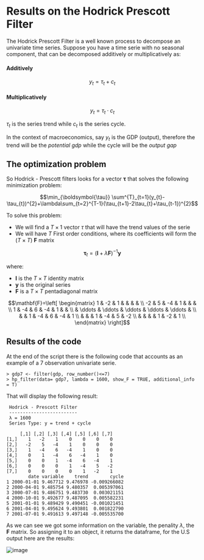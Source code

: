 # Results on the Hodrick Prescott Filter

The Hodrick Prescott Filter is a well known process to decompose an univariate time series. Suppose you have a time serie with no seasonal component,
that can be decomposed additively or multiplicatively as:

#### Additively
```math
y_{t}=\tau_{t}+c_{t}
```


#### Multiplicatively
```math
y_{t} =  \tau_{t} \cdot c_{t}
```

$\tau_{t}$ is the series trend while $c_{t}$ is the series cycle. 

In the context of macroeconomics, say $y_{t}$ is the GDP (output), therefore the trend will be the *potential gdp* while the cycle will be the *output gap*

## The optimization problem 
So Hodrick - Prescott filters looks for a vector $\boldsymbol{\tau}$ that solves the following minimization problem:

```math
\min_{\boldsymbol{\tau}} \sum^{T}_{t=1}(y_{t}-\tau_{t})^{2}+\lambda\sum_{t=2}^{T-1}(\tau_{t+1}-2\tau_{t}+\tau_{t-1})^{2}
```
To solve this problem:
- We will find a $T \times 1$ vector $\tau$ that will have the trend values of the serie
- We will have $T$ First order conditions, where its coefficients will form the ($T \times T$) $\mathbf{F}$ matrix

```math
\boldsymbol{\tau}_{t} = (\mathbf{I}+\lambda \mathbf{F})^{-1} \mathbf{y}
```
where:
- $\mathbf{I}$ is the $T \times T$ identity matrix
- $\mathbf{y}$ is the original series
- $\mathbf{F}$ is a $T\times T$ pentadiagonal matrix

```math
\mathbf{F}=\left[ \begin{matrix}
1 & -2 & 1 &  &  &  &  \\
-2 & 5 & -4 & 1 &  &  &    \\
1 & -4 & 6 & -4 & 1 &  &     \\ 
  &  \ddots & \ddots & \ddots & \ddots & \ddots &   \\
  &  & 1 & -4 & 6 & -4 & 1  \\
  &  &  & 1 & -4 & 5 & -2 \\
  &  &  &  & 1 & -2 & 1 \\
\end{matrix}
\right]
```

## Results of the code

At the end of the script there is the following code that accounts as an example of a 7 observation univariate serie. 

```
> gdp7 <- filter(gdp, row_number()<=7)
> hp_filter(data= gdp7, lambda = 1600, show_F = TRUE, additional_info = T)
```
That will display the following result: 

```
 Hodrick - Prescott Filter 
 -------------------------
 λ = 1600 
 Series Type: y = trend + cycle 

     [,1] [,2] [,3] [,4] [,5] [,6] [,7]
[1,]    1   -2    1    0    0    0    0
[2,]   -2    5   -4    1    0    0    0
[3,]    1   -4    6   -4    1    0    0
[4,]    0    1   -4    6   -4    1    0
[5,]    0    0    1   -4    6   -4    1
[6,]    0    0    0    1   -4    5   -2
[7,]    0    0    0    0    1   -2    1
        date variable    trend        cycle
1 2000-01-01 9.467712 9.476978 -0.009266082
2 2000-04-01 9.485754 9.480357  0.005397061
3 2000-07-01 9.486751 9.483730  0.003021151
4 2000-10-01 9.492677 9.487095  0.005582231
5 2001-01-01 9.489429 9.490451 -0.001021451
6 2001-04-01 9.495624 9.493801  0.001822790
7 2001-07-01 9.491613 9.497148 -0.005535700
```

As we can see we got some information on the variable, the penality $`\lambda`$, the $`\mathbf{F}`$ matrix. So assigning it to an object, it returns the dataframe, for the U.S output here are the results:


![image](https://user-images.githubusercontent.com/103344273/171779709-1404c923-0afd-44be-9bed-d5723963faac.png)

